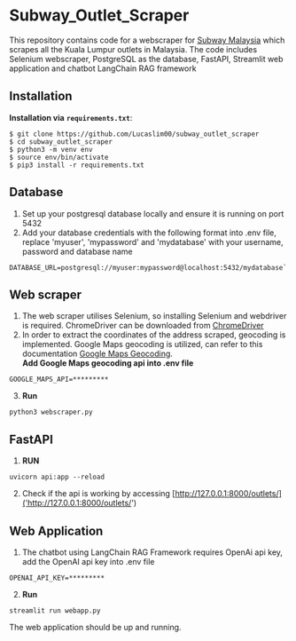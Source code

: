 # Subway_Outlet_Scraper
This repository contains code for a webscraper for [Subway Malaysia](https://www.subway.com.my/find-a-subway) which scrapes all the Kuala Lumpur outlets in Malaysia. The code includes Selenium webscraper, PostgreSQL as the database, FastAPI, Streamlit web application and chatbot LangChain RAG framework

## Installation
**Installation via** **`requirements.txt`**:
```
$ git clone https://github.com/Lucaslim00/subway_outlet_scraper
$ cd subway_outlet_scraper
$ python3 -m venv env
$ source env/bin/activate
$ pip3 install -r requirements.txt
```
## Database
1. Set up your postgresql database locally and ensure it is running on port 5432 
2. Add your database credentials with the following format into .env file, replace 'myuser', 'mypassword' and 'mydatabase' with your username, password and database name
```
DATABASE_URL=postgresql://myuser:mypassword@localhost:5432/mydatabase`
```

## Web scraper
1. The web scraper utilises Selenium, so installing Selenium and webdriver is required. ChromeDriver can be downloaded from [ChromeDriver](https://googlechromelabs.github.io/chrome-for-testing/)
2. In order to extract the coordinates of the address scraped, geocoding is implemented. Google Maps geocoding is utilized, can refer to this documentation [Google Maps Geocoding](https://developers.google.com/maps/documentation/geocoding).<br>
**Add Google Maps geocoding api into .env file**
```
GOOGLE_MAPS_API=*********
```
3. **Run**
```
python3 webscraper.py
```

## FastAPI
1. **RUN**
```
uvicorn api:app --reload
```
2. Check if the api is working by accessing [http://127.0.0.1:8000/outlets/]('http://127.0.0.1:8000/outlets/')

## Web Application
1. The chatbot using LangChain RAG Framework requires OpenAi api key, add the OpenAI api key into .env file
```
OPENAI_API_KEY=*********
```
2. **Run**
```
streamlit run webapp.py
```
The web application should be up and running.
